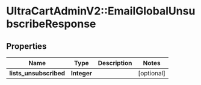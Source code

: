 # UltraCartAdminV2::EmailGlobalUnsubscribeResponse

## Properties
Name | Type | Description | Notes
------------ | ------------- | ------------- | -------------
**lists_unsubscribed** | **Integer** |  | [optional] 


